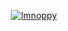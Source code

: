 <p align="center"> <a href="https://twitter.com/lmnoppy" target="blank"><img src="https://img.shields.io/twitter/follow/lmnoppy?logo=twitter&style=for-the-badge" alt="lmnoppy" /></a> </p>
<!--
**Lmnoppy/lmnoppy** is a ✨ _special_ ✨ repository because its `README.md` (this file) appears on your GitHub profile.

Here are some ideas to get you started:

- 🔭 I’m currently working on ...
- 🌱 I’m currently learning ...
- 👯 I’m looking to collaborate on ...
- 🤔 I’m looking for help with ...
- 💬 Ask me about ...
- 📫 How to reach me: ...
- 😄 Pronouns: ...
- ⚡ Fun fact: ...
-->
